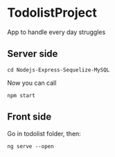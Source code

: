 # TodolistProject
App to handle every day struggles

## Server side

``` 
cd Nodejs-Express-Sequelize-MySQL
```

Now you can call 

```
npm start
```

## Front side

Go in todolist folder, then:

```
ng serve --open
```
